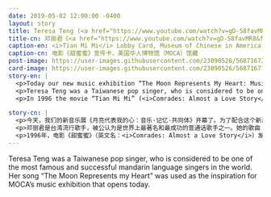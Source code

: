 ```yaml
---
date: 2019-05-02 12:00:00 -0400
layout: story
title: Teresa Teng (<a href="https://www.youtube.com/watch?v=gD-S8favMR8&feature=youtu.be" rel="noopener noreferrer" target="_blank">Tian Mi Mi</a>)
title-cn: 邓丽君《<a href="https://www.youtube.com/watch?v=gD-S8favMR8&feature=youtu.be" rel="noopener noreferrer" target="_blank">甜蜜蜜</a>》
caption-en: <i>Tian Mi Mi</i> Lobby Card, Museum of Chinese in America (MOCA) Collection
caption-cn: 电影《甜蜜蜜》宣传卡，美国华人博物馆（MOCA）馆藏
post-image: https://user-images.githubusercontent.com/23090526/56871672-06946700-69ef-11e9-94d7-85aaca758deb.jpg
card-image: https://user-images.githubusercontent.com/23090526/56871671-05633a00-69ef-11e9-9102-359e355cf2aa.jpg
story-en: |
  <p>Today our new music exhibition “The Moon Represents My Heart: Music, Memory & Belonging” opens. In honor of our new show, we will be featuring music related artifacts for the entire month!</p>
  <p>Teresa Teng was a Taiwanese pop singer, who is considered to be one of the most famous and successful mandarin language singers in the world. Her song “The Moon Represents my Heart” was used as the inspiration for MOCA’s music exhibition that opens today. While Teng passed away in 1995 at the age of 42 due to a severe respiratory attack, her music continues to endure.</p>
  <p>In 1996 the movie “Tian Mi Mi” (<i>Comrades: Almost a Love Story</i>) was released. The film is titled after a Teng song of the same name and tells the story of the forlorn love between two Chinese mainlanders that have a brief affair in Hong Kong but end up falling in love. Throughout the film Teng’s song are prominently featured and coming out just a year after the singers death was seen as a fitting tribute to her.</p>

story-cn: |
  <p>今天，我们的新音乐展《月亮代表我的心：音乐·记忆·共同体》开幕了。为了配合这个新展览，我们将在接下来的整月内讲述与音乐相关的馆藏故事！</p>
  <p>邓丽君是台湾流行歌手，被公认为是世界上最著名和最成功的普通话歌手之一。她的歌曲《月亮代表我的心》被MOCA用作今天开幕的音乐展的标题。1995年42岁的邓丽君由于严重哮喘而离世，但她的音乐仍在继续。</p>
  <p>1996年，电影《甜蜜蜜》（英文名：<i>Comrades: Almost a Love Story</i>）发行上线了。这部影片采用了邓丽君的同名歌曲为片名，讲述了两位大陆人在香港陷入短暂恋情的绝望爱情故事。邓丽君的歌曲贯穿整部电影的始终，而这部影片在歌手去世仅一年后推出，被视为对她的追忆。</p>
---
```


Teresa Teng was a Taiwanese pop singer, who is considered to be one of the most famous and successful mandarin language singers in the world. Her song “The Moon Represents my Heart” was used as the inspiration for MOCA’s music exhibition that opens today.
